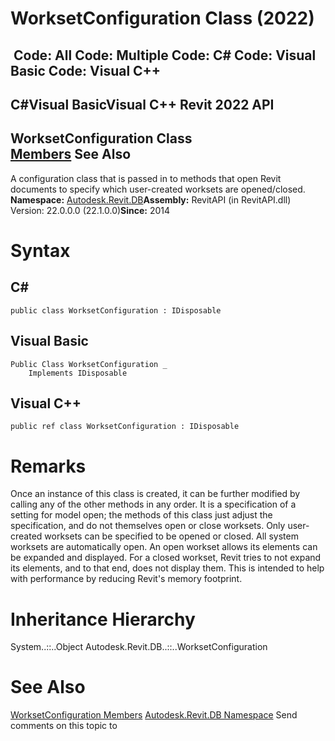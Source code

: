 # WorksetConfiguration Class (2022)

﻿
 Code: All Code: Multiple Code: C# Code: Visual Basic Code: Visual C++   
---  
C#Visual BasicVisual C++
Revit 2022 API  
---  
WorksetConfiguration Class  
[Members](d3fa498f-5d2e-b5d0-5555-d373f289ebfc.md "WorksetConfiguration Members") See Also  
---  
A configuration class that is passed in to methods that open Revit documents to specify which user-created worksets are opened/closed. 
**Namespace:** [Autodesk.Revit.DB](87546ba7-461b-c646-cbb1-2cb8f5bff8b2.md "Autodesk.Revit.DB Namespace")**Assembly:** RevitAPI (in RevitAPI.dll) Version: 22.0.0.0 (22.1.0.0)**Since:** 2014 
# Syntax
C#  
---  
```text
public class WorksetConfiguration : IDisposable
```
  
Visual Basic  
---  
```text
Public Class WorksetConfiguration _
	Implements IDisposable
```
  
Visual C++  
---  
```text
public ref class WorksetConfiguration : IDisposable
```
  
# Remarks
Once an instance of this class is created, it can be further modified by calling any of the other methods in any order. It is a specification of a setting for model open; the methods of this class just adjust the specification, and do not themselves open or close worksets. 
Only user-created worksets can be specified to be opened or closed. All system worksets are automatically open. An open workset allows its elements can be expanded and displayed. For a closed workset, Revit tries to not expand its elements, and to that end, does not display them. This is intended to help with performance by reducing Revit's memory footprint.
# Inheritance Hierarchy
System..::..Object Autodesk.Revit.DB..::..WorksetConfiguration
# See Also
[WorksetConfiguration Members](d3fa498f-5d2e-b5d0-5555-d373f289ebfc.md "WorksetConfiguration Members")
[Autodesk.Revit.DB Namespace](87546ba7-461b-c646-cbb1-2cb8f5bff8b2.md "Autodesk.Revit.DB Namespace")
Send comments on this topic to 